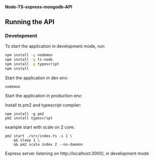 #### Node-TS-express-mongodb-API

## Running the API
### Development
To start the application in development mode, run:

```bash
npm install -g nodemon
npm install -g ts-node
npm install -g typescript
npm install
```

Start the application in dev env:
```
nodemon
```
Start the application in production env:

Install ts pm2 and typescript compiler:
```
npm install -g pm2
pm2 install typescript
```

example start with scale on 2 core:
```
pm2 start ./src/index.ts -i 1 \
    && sleep 1 \
    && pm2 scale index 2 --no-daemon
```

Express server listening on http://localhost:3000/, in development mode
